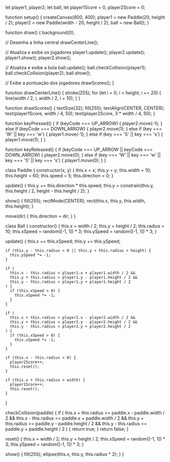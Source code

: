 let player1, player2;
let ball;
let player1Score = 0, player2Score = 0;

function setup() {
  createCanvas(800, 400);
  player1 = new Paddle(20, height / 2);
  player2 = new Paddle(width - 20, height / 2);
  ball = new Ball();
}

function draw() {
  background(0);
  
  // Desenha a linha central
  drawCenterLine();
  
  // Atualiza e exibe os jogadores
  player1.update();
  player2.update();
  player1.show();
  player2.show();
  
  // Atualiza e exibe a bola
  ball.update();
  ball.checkCollision(player1);
  ball.checkCollision(player2);
  ball.show();
  
  // Exibe a pontuação dos jogadores
  drawScores();
}

function drawCenterLine() {
  stroke(255);
  for (let i = 0; i < height; i += 20) {
    line(width / 2, i, width / 2, i + 10);
  }
}

function drawScores() {
  textSize(32);
  fill(255);
  textAlign(CENTER, CENTER);
  text(player1Score, width / 4, 50);
  text(player2Score, 3 * width / 4, 50);
}

function keyPressed() {
  if (keyCode === UP_ARROW) {
    player2.move(-1);
  } else if (keyCode === DOWN_ARROW) {
    player2.move(1);
  } else if (key === 'W' || key === 'w') {
    player1.move(-1);
  } else if (key === 'S' || key === 's') {
    player1.move(1);
  }
}

function keyReleased() {
  if (keyCode === UP_ARROW || keyCode === DOWN_ARROW) {
    player2.move(0);
  } else if (key === 'W' || key === 'w' || key === 'S' || key === 's') {
    player1.move(0);
  }
}

class Paddle {
  constructor(x, y) {
    this.x = x;
    this.y = y;
    this.width = 10;
    this.height = 60;
    this.speed = 5;
    this.direction = 0;
  }

  update() {
    this.y += this.direction * this.speed;
    this.y = constrain(this.y, this.height / 2, height - this.height / 2);
  }

  show() {
    fill(255);
    rectMode(CENTER);
    rect(this.x, this.y, this.width, this.height);
  }

  move(dir) {
    this.direction = dir;
  }
}

class Ball {
  constructor() {
    this.x = width / 2;
    this.y = height / 2;
    this.radius = 10;
    this.xSpeed = random([-1, 1]) * 3;
    this.ySpeed = random([-1, 1]) * 3;
  }

  update() {
    this.x += this.xSpeed;
    this.y += this.ySpeed;

    if (this.y - this.radius < 0 || this.y + this.radius > height) {
      this.ySpeed *= -1;
    }

    if (
      this.x - this.radius < player1.x + player1.width / 2 &&
      this.y + this.radius > player1.y - player1.height / 2 &&
      this.y - this.radius < player1.y + player1.height / 2
    ) {
      if (this.xSpeed < 0) {
        this.xSpeed *= -1;
      }
    }

    if (
      this.x + this.radius > player2.x - player2.width / 2 &&
      this.y + this.radius > player2.y - player2.height / 2 &&
      this.y - this.radius < player2.y + player2.height / 2
    ) {
      if (this.xSpeed > 0) {
        this.xSpeed *= -1;
      }
    }

    if (this.x - this.radius < 0) {
      player2Score++;
      this.reset();
    }

    if (this.x + this.radius > width) {
      player1Score++;
      this.reset();
    }
  }

  checkCollision(paddle) {
    if (
      this.x + this.radius >= paddle.x - paddle.width / 2 &&
      this.x - this.radius <= paddle.x + paddle.width / 2 &&
      this.y + this.radius >= paddle.y - paddle.height / 2 &&
      this.y - this.radius <= paddle.y + paddle.height / 2
    ) {
      return true;
    }
    return false;
  }

  reset() {
    this.x = width / 2;
    this.y = height / 2;
    this.xSpeed = random([-1, 1]) * 3;
    this.ySpeed = random([-1, 1]) * 3;
  }

  show() {
    fill(255);
    ellipse(this.x, this.y, this.radius * 2);
  }
}

